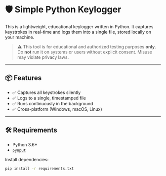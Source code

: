 # 🛡️ Simple Python Keylogger

This is a lightweight, educational keylogger written in Python. It captures keystrokes in real-time and logs them into a single file, stored locally on your machine.

> ⚠️ This tool is for educational and authorized testing purposes **only**. Do **not** run it on systems or users without explicit consent. Misuse may violate privacy laws.

---

## 📦 Features

- ✅ Captures all keystrokes silently
- ✅ Logs to a single, timestamped file
- ✅ Runs continuously in the background
- ✅ Cross-platform (Windows, macOS, Linux)

---

## 🛠 Requirements

- Python 3.6+
- [`pynput`](https://pypi.org/project/pynput/)

Install dependencies:

```bash
pip install -r requirements.txt
